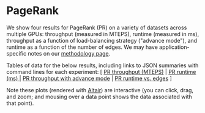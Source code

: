 # PageRank

We show four results for PageRank (PR) on a variety of datasets across multiple GPUs: throughput (measured in MTEPS), runtime (measured in ms), throughput as a function of load-balancing strategy ("advance mode"), and runtime as a function of the number of edges. We may have application-specific notes on our [methodology page](/gunrock/methodology).

Tables of data for the below results, including links to JSON summaries with command lines for each experiment: [
  [PR throughput (MTEPS)](analysis/gunrock_primitives_pr_mteps_table.md) |
  [PR runtime (ms) ](analysis/gunrock_primitives_pr_avg_process_time_table.md) |
  [PR throughput with advance mode](analysis/gunrock_primitives_pr_advance_mode_table.md) |
  [PR runtime vs. edges](analysis/gunrock_primitives_pr_edges_table.md)
]

Note these plots (rendered with [Altair](https://altair-viz.github.io/)) are interactive (you can click, drag, and zoom; and mousing over a data point shows the data associated with that point).

<script type="text/javascript">
  var spec_gunrock_primitives_pr_mteps = "https://raw.githubusercontent.com/gunrock/io/master/plots/gunrock_primitives_pr_mteps.json";
  vegaEmbed('#vis_gunrock_primitives_pr_mteps', spec_gunrock_primitives_pr_mteps).then(function(result) {
    // Access the Vega view instance (https://vega.github.io/vega/docs/api/view/) as result.view
  }).catch(console.error);

  var spec_gunrock_primitives_pr_avg_process_time = "https://raw.githubusercontent.com/gunrock/io/master/plots/gunrock_primitives_pr_avg_process_time.json";
  vegaEmbed('#vis_gunrock_primitives_pr_avg_process_time', spec_gunrock_primitives_pr_avg_process_time).then(function(result) {
    // Access the Vega view instance (https://vega.github.io/vega/docs/api/view/) as result.view
  }).catch(console.error);

  var spec_gunrock_primitives_pr_advance_mode = "https://raw.githubusercontent.com/gunrock/io/master/plots/gunrock_primitives_pr_advance_mode.json";
  vegaEmbed('#vis_gunrock_primitives_pr_advance_mode', spec_gunrock_primitives_pr_advance_mode).then(function(result) {
    // Access the Vega view instance (https://vega.github.io/vega/docs/api/view/) as result.view
  }).catch(console.error);

  var spec_gunrock_primitives_pr_edges = "https://raw.githubusercontent.com/gunrock/io/master/plots/gunrock_primitives_pr_edges.json";
  vegaEmbed('#vis_gunrock_primitives_pr_edges', spec_gunrock_primitives_pr_edges).then(function(result) {
    // Access the Vega view instance (https://vega.github.io/vega/docs/api/view/) as result.view
  }).catch(console.error);
</script>

<div id="vis_gunrock_primitives_pr_mteps"></div>
<div id="vis_gunrock_primitives_pr_avg_process_time"></div>
<div id="vis_gunrock_primitives_pr_advance_mode"></div>
<div id="vis_gunrock_primitives_pr_edges"></div>
